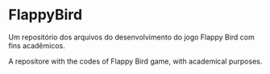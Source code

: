 # FlappyBird
Um repositório dos arquivos do desenvolvimento do jogo Flappy Bird com fins acadêmicos.

A repositore with the codes of Flappy Bird game, with academical purposes.
